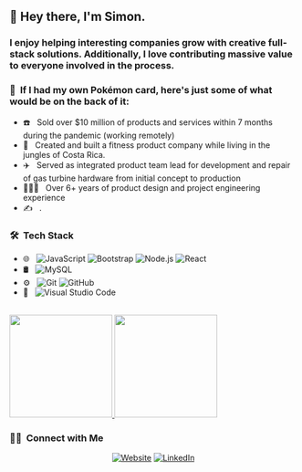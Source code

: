 <h2> 👋 Hey there, I'm Simon.</h2>

<h3> I enjoy helping interesting companies grow with creative full-stack solutions.  
Additionally, I love contributing massive value to everyone involved in the process.</h3>

<h3> 🤔 &nbsp;If I had my own Pokémon card, here's just some of what would be on the back of it: </h3>

- ☎️ &nbsp; Sold over $10 million of products and services within 7 months during the pandemic (working remotely)
- 🌴 &nbsp; Created and built a fitness product company while living in the jungles of Costa Rica.
- ✈️ &nbsp; Served as integrated product team lead for development and repair of gas turbine hardware from initial concept to production
- 👨🏻‍💻 &nbsp; Over 6+ years of product design and project engineering experience
- ✍️ &nbsp; . 

<h3> 🛠 &nbsp;Tech Stack</h3>


- 🌐 &nbsp;
  ![JavaScript](https://img.shields.io/badge/-JavaScript-333333?style=flat&logo=javascript)
  ![Bootstrap](https://img.shields.io/badge/-Bootstrap-333333?style=flat&logo=bootstrap&logoColor=563D7C)
  ![Node.js](https://img.shields.io/badge/-Node.js-333333?style=flat&logo=node.js)
  ![React](https://img.shields.io/badge/-React-333333?style=flat&logo=react)
- 🛢 &nbsp;
  ![MySQL](https://img.shields.io/badge/-MySQL-333333?style=flat&logo=mysql)
- ⚙️ &nbsp;
  ![Git](https://img.shields.io/badge/-Git-333333?style=flat&logo=git)
  ![GitHub](https://img.shields.io/badge/-GitHub-333333?style=flat&logo=github)
- 🔧 &nbsp;
  ![Visual Studio Code](https://img.shields.io/badge/-Visual%20Studio%20Code-333333?style=flat&logo=visual-studio-code&logoColor=007ACC)


<br/>

<a href="https://github.com/simoncheam">
  <img height="180em" src="https://github-readme-stats.vercel.app/api?username=simoncheam&theme=buefy&show_icons=true" />
  <img height="180em" src="https://github-readme-stats.vercel.app/api/top-langs/?username=simoncheam&theme=buefy&layout=compact" />
</a>

<br/>

<h3> 🤝🏻 &nbsp;Connect with Me </h3>

<p align="center">
<a href="https://www.simoncheam.com/"><img alt="Website" src="https://img.shields.io/badge/Website-www.simoncheam.com-blue?style=flat-square&logo=google-chrome"></a>
<a href="https://www.linkedin.com/in/simoncheam/"><img alt="LinkedIn" src="https://img.shields.io/badge/LinkedIn-Simon%20Cheam-blue?style=flat-square&logo=linkedin"></a>


</p>
